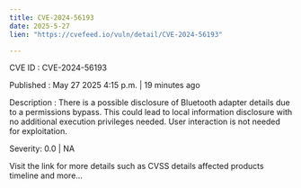 ```yaml
---
title: CVE-2024-56193
date: 2025-5-27
lien: "https://cvefeed.io/vuln/detail/CVE-2024-56193"

---
```


CVE ID : CVE-2024-56193

Published :  May 27
2025
4:15 p.m. | 19 minutes ago

Description : There is a possible disclosure of Bluetooth adapter details due to a permissions bypass. This could lead to local information disclosure with no additional execution privileges needed. User interaction is not needed for exploitation.

Severity: 0.0 | NA

Visit the link for more details
such as CVSS details
affected products
timeline
and more...
